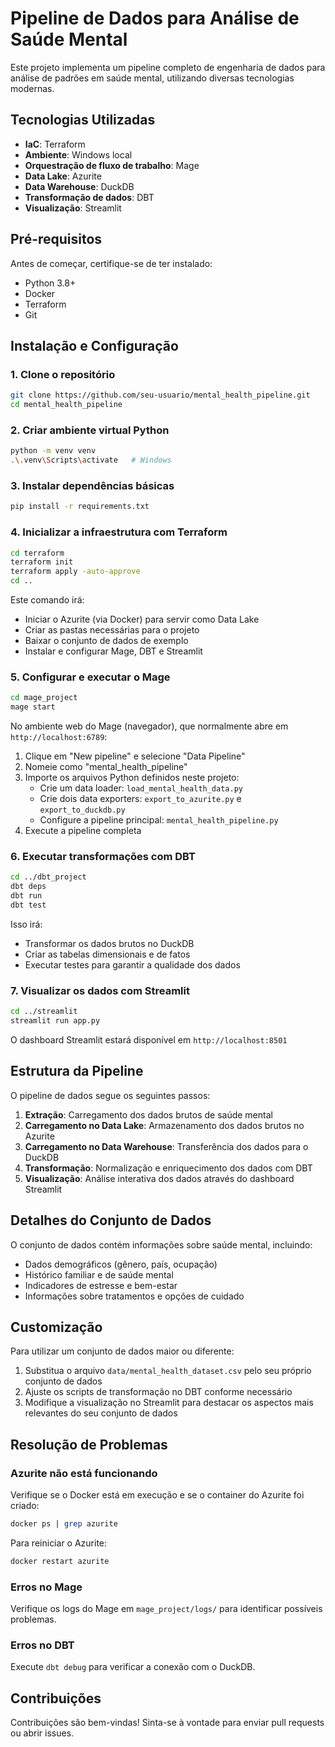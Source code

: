 # Pipeline de Dados para Análise de Saúde Mental

Este projeto implementa um pipeline completo de engenharia de dados para análise de padrões em saúde mental, utilizando diversas tecnologias modernas.

## Tecnologias Utilizadas

- **IaC**: Terraform
- **Ambiente**: Windows local
- **Orquestração de fluxo de trabalho**: Mage
- **Data Lake**: Azurite
- **Data Warehouse**: DuckDB
- **Transformação de dados**: DBT
- **Visualização**: Streamlit

## Pré-requisitos

Antes de começar, certifique-se de ter instalado:

- Python 3.8+
- Docker
- Terraform
- Git

## Instalação e Configuração

### 1. Clone o repositório

```bash
git clone https://github.com/seu-usuario/mental_health_pipeline.git
cd mental_health_pipeline
```

### 2. Criar ambiente virtual Python

```bash
python -m venv venv
.\.venv\Scripts\activate   # Windows
```

### 3. Instalar dependências básicas

```bash
pip install -r requirements.txt
```

### 4. Inicializar a infraestrutura com Terraform

```bash
cd terraform
terraform init
terraform apply -auto-approve
cd ..
```

Este comando irá:
- Iniciar o Azurite (via Docker) para servir como Data Lake
- Criar as pastas necessárias para o projeto
- Baixar o conjunto de dados de exemplo
- Instalar e configurar Mage, DBT e Streamlit

### 5. Configurar e executar o Mage

```bash
cd mage_project
mage start
```

No ambiente web do Mage (navegador), que normalmente abre em `http://localhost:6789`:

1. Clique em "New pipeline" e selecione "Data Pipeline"
2. Nomeie como "mental_health_pipeline"
3. Importe os arquivos Python definidos neste projeto:
   - Crie um data loader: `load_mental_health_data.py`
   - Crie dois data exporters: `export_to_azurite.py` e `export_to_duckdb.py`
   - Configure a pipeline principal: `mental_health_pipeline.py`
4. Execute a pipeline completa

### 6. Executar transformações com DBT

```bash
cd ../dbt_project
dbt deps
dbt run
dbt test
```

Isso irá:
- Transformar os dados brutos no DuckDB
- Criar as tabelas dimensionais e de fatos
- Executar testes para garantir a qualidade dos dados

### 7. Visualizar os dados com Streamlit

```bash
cd ../streamlit
streamlit run app.py
```

O dashboard Streamlit estará disponível em `http://localhost:8501`

## Estrutura da Pipeline

O pipeline de dados segue os seguintes passos:

1. **Extração**: Carregamento dos dados brutos de saúde mental
2. **Carregamento no Data Lake**: Armazenamento dos dados brutos no Azurite
3. **Carregamento no Data Warehouse**: Transferência dos dados para o DuckDB
4. **Transformação**: Normalização e enriquecimento dos dados com DBT
5. **Visualização**: Análise interativa dos dados através do dashboard Streamlit

## Detalhes do Conjunto de Dados

O conjunto de dados contém informações sobre saúde mental, incluindo:
- Dados demográficos (gênero, país, ocupação)
- Histórico familiar e de saúde mental
- Indicadores de estresse e bem-estar
- Informações sobre tratamentos e opções de cuidado

## Customização

Para utilizar um conjunto de dados maior ou diferente:

1. Substitua o arquivo `data/mental_health_dataset.csv` pelo seu próprio conjunto de dados
2. Ajuste os scripts de transformação no DBT conforme necessário
3. Modifique a visualização no Streamlit para destacar os aspectos mais relevantes do seu conjunto de dados

## Resolução de Problemas

### Azurite não está funcionando

Verifique se o Docker está em execução e se o container do Azurite foi criado:

```bash
docker ps | grep azurite
```

Para reiniciar o Azurite:

```bash
docker restart azurite
```

### Erros no Mage

Verifique os logs do Mage em `mage_project/logs/` para identificar possíveis problemas.

### Erros no DBT

Execute `dbt debug` para verificar a conexão com o DuckDB.

## Contribuições

Contribuições são bem-vindas! Sinta-se à vontade para enviar pull requests ou abrir issues.